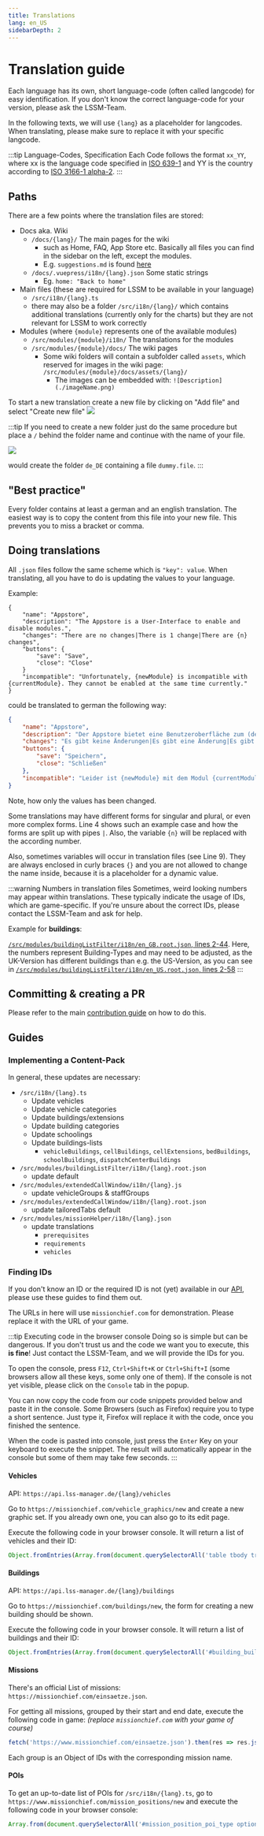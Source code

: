 ```yaml
---
title: Translations
lang: en_US
sidebarDepth: 2
---
```


# Translation guide

Each language has its own, short language-code (often called langcode) for easy identification.
If you don't know the correct language-code for your version, please ask the LSSM-Team.

In the following texts, we will use `{lang}` as a placeholder for langcodes.
When translating, please make sure to replace it with your specific langcode.

:::tip Language-Codes, Specification
Each Code follows the format `xx_YY`, where xx is the language code specified in [ISO 639-1](https://en.wikipedia.org/wiki/List_of_ISO_639-1_codes) and YY is the country according to [ISO 3166-1 alpha-2](https://en.wikipedia.org/wiki/ISO_3166-1_alpha-2#Officially_assigned_code_elements).
:::

## Paths
There are a few points where the translation files are stored:
- Docs aka. Wiki
	- `/docs/{lang}/` The main pages for the wiki
		- such as Home, FAQ, App Store etc. Basically all files you can find in the sidebar on the left, except the modules.
		- E.g. `suggestions.md` is found [here](../suggestions.md)
	-  `/docs/.vuepress/i18n/{lang}.json` Some static strings
		- Eg. `home: "Back to home"`
- Main files (these are required for LSSM to be available in your language)
	- `/src/i18n/{lang}.ts`
	- there may also be a folder `/src/i18n/{lang}/` which contains additional translations (currently only for the charts) but they are not relevant for LSSM to work correctly
- Modules (where `{module}` represents one of the available modules)
	- `/src/modules/{module}/i18n/` The translations for the modules
	- `/src/modules/{module}/docs/` The wiki pages
		- Some wiki folders will contain a subfolder called `assets`, which reserved for images in the wiki page: `/src/modules/{module}/docs/assets/{lang}/`
			- The images can be embedded with: `![Description](./imageName.png)`

To start a new translation create a new file by clicking on "Add file" and select "Create new file"
![](../images/contributing/translations/GH_create_new_file.png)

:::tip
If you need to create a new folder just do the same procedure but place a `/` behind the folder name and continue with the name of your file.

![](../images/contributing/translations/GH_create_Folder.png)

would create the folder `de_DE` containing a file `dummy.file`.
:::

## "Best practice"
Every folder contains at least a german and an english translation. The easiest way is to copy the content from this file into your new file. This prevents you to miss a bracket or comma.

## Doing translations
All `.json` files follow the same scheme which is `"key": value`. When translating, all you have to do is updating the values to your language.

Example:

```json{4,9}
{
	"name": "Appstore",
	"description": "The Appstore is a User-Interface to enable and disable modules.",
	"changes": "There are no changes|There is 1 change|There are {n} changes",
	"buttons": {
		"save": "Save",
		"close": "Close"
	}
	"incompatible": "Unfortunately, {newModule} is incompatible with {currentModule}. They cannot be enabled at the same time currently."
}
```

could be translated to german the following way:

```json
{
	"name": "Appstore",
	"description": "Der Appstore bietet eine Benutzeroberfläche zum (de-)aktivieren von Modulen.",
	"changes": "Es gibt keine Änderungen|Es gibt eine Änderung|Es gibt {n} Änderungen",
	"buttons": {
		"save": "Speichern",
		"close": "Schließen"
	},
	"incompatible": "Leider ist {newModule} mit dem Modul {currentModule} inkompatibel, sodass diese nicht gleichzeitig aktiviert sein können."
}
```

Note, how only the values has been changed.

Some translations may have different forms for singular and plural, or even more complex forms. Line 4 shows such an example case and how the forms are split up with pipes `|`. Also, the variable `{n}` will be replaced with the according number.

Also, sometimes variables will occur in translation files (see Line 9). They are always enclosed in curly braces `{}` and you are not allowed to change the name inside, because it is a placeholder for a dynamic value.

:::warning Numbers in translation files
Sometimes, weird looking numbers may appear within translations. These typically indicate the usage of IDs, which are game-specific.
If you're unsure about the correct IDs, please contact the LSSM-Team and ask for help.

Example for **buildings**:

[`/src/modules/buildingListFilter/i18n/en_GB.root.json`, lines 2-44](https://github.com/LSS-Manager/LSSM-V.4/blob/0a3ba77eb595056f5049afab361eef20e418dd5b/src/modules/buildingListFilter/i18n/en_GB.root.json#L2-L44).
Here, the numbers represent Building-Types and may need to be adjusted, as the UK-Version has different buildings than e.g. the US-Version, as you can see in [`/src/modules/buildingListFilter/i18n/en_US.root.json`, lines 2-58](https://github.com/LSS-Manager/LSSM-V.4/blob/0a3ba77eb595056f5049afab361eef20e418dd5b/src/modules/buildingListFilter/i18n/en_US.root.json#L2-L58)
:::

## Committing & creating a PR

Please refer to the main [contribution guide](../contributing.md#general-workflow) on how to do this.

## Guides

### Implementing a Content-Pack

In general, these updates are necessary:
* `/src/i18n/{lang}.ts`
  * Update vehicles
  * Update vehicle categories
  * Update buildings/extensions
  * Update building categories
  * Update schoolings
  * Update buildings-lists
    * `vehicleBuildings`, `cellBuildings`, `cellExtensions`, `bedBuildings`, `schoolBuildings`, `dispatchCenterBuildings`
* `/src/modules/buildingListFilter/i18n/{lang}.root.json`
  * update default
* `/src/modules/extendedCallWindow/i18n/{lang}.js`
  * update vehicleGroups & staffGroups
* `/src/modules/extendedCallWindow/i18n/{lang}.root.json`
  * update tailoredTabs default
* `/src/modules/missionHelper/i18n/{lang}.json`
  * update translations
    * `prerequisites`
    * `requirements`
    * `vehicles`

### Finding IDs

If you don't know an ID or the required ID is not (yet) available in our [API](https://api.lss-manager.de), please use these guides to find them out.

The URLs in here will use `missionchief.com` for demonstration. Please replace it with the URL of your game.

:::tip Executing code in the browser console
Doing so is simple but can be dangerous. If you don't trust us and the code we want you to execute, this **is fine**! Just contact the LSSM-Team, and we will provide the IDs for you.

To open the console, press `F12`, `Ctrl+Shift+K` or `Ctrl+Shift+I` (some browsers allow all these keys, some only one of them). If the console is not yet visible, please click on the `Console` tab in the popup.

You can now copy the code from our code snippets provided below and paste it in the console. Some Browsers (such as Firefox) require you to type a short sentence. Just type it, Firefox will replace it with the code, once you finished the sentence.

When the code is pasted into console, just press the `Enter` Key on your keyboard to execute the snippet. The result will automatically appear in the console but some of them may take few seconds.
:::

#### Vehicles

API: `https://api.lss-manager.de/{lang}/vehicles`

Go to `https://missionchief.com/vehicle_graphics/new` and create a new graphic set. If you already own one, you can also go to its edit page.

Execute the following code in your browser console. It will return a list of vehicles and their ID:
```js
Object.fromEntries(Array.from(document.querySelectorAll('table tbody tr')).map(row => [new URL(row.querySelector('a[href^="/vehicle_graphics/"][href*="/vehicle_graphic_images/"][href$="/edit"]')?.href ?? '/', window.location.origin).pathname.split('/')[4], row.querySelector('td:first-child')?.textContent.trim()]).filter(([id, name]) => id && name)) 
```

#### Buildings

API: `https://api.lss-manager.de/{lang}/buildings`

Go to `https://missionchief.com/buildings/new`, the form for creating a new building should be shown.

Execute the following code in your browser console. It will return a list of buildings and their ID:
```js
Object.fromEntries(Array.from(document.querySelectorAll('#building_building_type option')).map(option => [option.value, option.textContent.trim()]).filter(([id, name]) => id && name))
```

#### Missions

There's an official List of missions: `https://missionchief.com/einsaetze.json`.

For getting all missions, grouped by their start and end date, execute the following code in game: *(replace `missionchief.com` with your game of course)*
```js
fetch('https://www.missionchief.com/einsaetze.json').then(res => res.json()).then(m => {const g = {}; m.forEach(e => {const d = `${e.additional.date_start} - ${e.additional.date_end}`; if(!g[d]) {g[d] = []} g[d].push(e)}); console.log(g)})
```

Each group is an Object of IDs with the corresponding mission name.

#### POIs

To get an up-to-date list of POIs for `/src/i18n/{lang}.ts`, go to `https://www.missionchief.com/mission_positions/new` and execute the following code in your browser console:
```js
Array.from(document.querySelectorAll('#mission_position_poi_type option')).map(option => [option.value, option.textContent.trim()]).sort(([idA], [idB]) => idA - idB).map(([, caption]) => caption)
```
